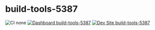 # build-tools-5387

![CI none](https://img.shields.io/badge/ci-none-orange.svg)
[![Dashboard build-tools-5387](https://img.shields.io/badge/dashboard-build_tools_5387-yellow.svg)](https://dashboard.pantheon.io/sites/d567b140-1358-4962-942b-64da53064b9b#dev/code)
[![Dev Site build-tools-5387](https://img.shields.io/badge/site-build_tools_5387-blue.svg)](http://dev-build-tools-5387.pantheonsite.io/)